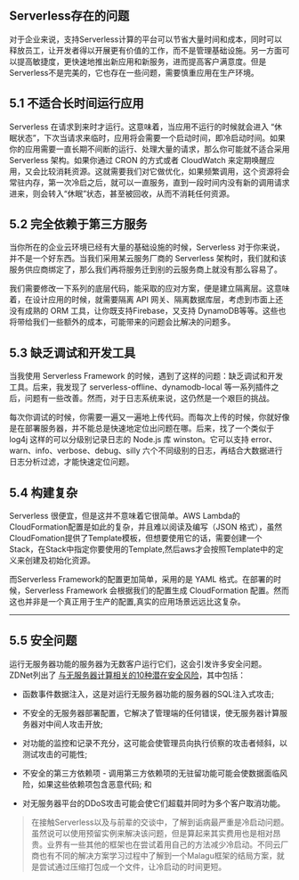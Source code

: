## Serverless存在的问题

对于企业来说，支持Serverless计算的平台可以节省大量时间和成本，同时可以释放员工，让开发者得以开展更有价值的工作，而不是管理基础设施。另一方面可以提高敏捷度，更快速地推出新应用和新服务，进而提高客户满意度。但是Serverless不是完美的，它也存在一些问题，需要慎重应用在生产环境。

## 5.1 不适合长时间运行应用

Serverless 在请求到来时才运行。这意味着，当应用不运行的时候就会进入 “休眠状态”，下次当请求来临时，应用将会需要一个启动时间，即冷启动时间。如果你的应用需要一直长期不间断的运行、处理大量的请求，那么你可能就不适合采用 Serverless 架构。如果你通过 CRON 的方式或者 CloudWatch 来定期唤醒应用，又会比较消耗资源。这就需要我们对它做优化，如果频繁调用，这个资源将会常驻内存，第一次冷启之后，就可以一直服务，直到一段时间内没有新的调用请求进来，则会转入“休眠”状态，甚至被回收，从而不消耗任何资源。

## 5.2 完全依赖于第三方服务

当你所在的企业云环境已经有大量的基础设施的时候，Serverless 对于你来说，并不是一个好东西。当我们采用某云服务厂商的 Serverless 架构时，我们就和该服务供应商绑定了，那么我们再将服务迁到别的云服务商上就没有那么容易了。

我们需要修改一下系列的底层代码，能采取的应对方案，便是建立隔离层。这意味着，在设计应用的时候，就需要隔离 API 网关、隔离数据库层，考虑到市面上还没有成熟的 ORM 工具，让你既支持Firebase，又支持 DynamoDB等等。这些也将带给我们一些额外的成本，可能带来的问题会比解决的问题多。

## 5.3 缺乏调试和开发工具

当我使用 Serverless Framework 的时候，遇到了这样的问题：缺乏调试和开发工具。后来，我发现了 serverless-offline、dynamodb-local 等一系列插件之后，问题有一些改善。然而，对于日志系统来说，这仍然是一个艰巨的挑战。

每次你调试的时候，你需要一遍又一遍地上传代码。而每次上传的时候，你就好像是在部署服务器，并不能总是快速地定位出问题在哪。后来，找了一个类似于 log4j 这样的可以分级别记录日志的 Node.js 库 winston。它可以支持 error、warn、info、verbose、debug、silly 六个不同级别的日志，再结合大数据进行日志分析过滤，才能快速定位问题。

## 5.4 构建复杂

Serverless 很便宜，但是这并不意味着它很简单。AWS Lambda的 CloudFormation配置是如此的复杂，并且难以阅读及编写（JSON 格式），虽然CloudFomation提供了Template模板，但想要使用它的话，需要创建一个Stack，在Stack中指定你要使用的Template,然后aws才会按照Template中的定义来创建及初始化资源。

而Serverless Framework的配置更加简单，采用的是 YAML 格式。在部署的时候，Serverless Framework 会根据我们的配置生成 CloudFormation 配置。然而这也并非是一个真正用于生产的配置,真实的应用场景远远比这复杂。

---

## 5.5 安全问题

运行无服务器功能的服务器为无数客户运行它们，这会引发许多安全问题。ZDNet列出了 [与无服务器计算相关的10种潜在安全风险](https://www.zdnet.com/article/the-top-10-risks-for-apps-on-serverless-architectures/)，其中包括：

- 函数事件数据注入，这是对运行无服务器功能的服务器的SQL注入式攻击;

- 不安全的无服务器部署配置，它解决了管理端的任何错误，使无服务器计算服务器对中间人攻击开放;

- 对功能的监控和记录不充分，这可能会使管理员向执行侦察的攻击者倾斜，以测试攻击的可能性;

- 不安全的第三方依赖项 - 调用第三方依赖项的无驻留功能可能会使数据面临风险，如果这些依赖项包含恶意代码; 和

- 对无服务器平台的DDoS攻击可能会使它们超载并同时为多个客户取消功能。

   

> 在接触Serverless以及与前辈的交谈中，了解到诟病最严重是冷启动问题。虽然说可以使用预留实例来解决该问题，但是算起来其实费用也是相对昂贵。业界有一些其他的框架也在尝试着用自己的方法减少冷启动。不同云厂商也有不同的解决方案学习过程中了解到一个Malagu框架的结局方案，就是尝试通过压缩打包成一个文件，让冷启动的时间更短。

